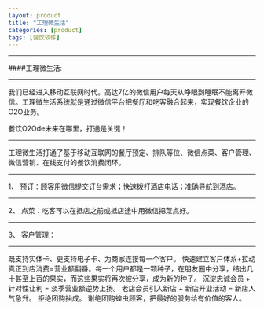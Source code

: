 ```yaml
---
layout: product
title: "工理微生活"
categories: [product]
tags: [餐饮软件]
---
```

<hr/>
####工理微生活:
<hr/>
我们已经进入移动互联网时代。高达7亿的微信用户每天从睁眼到睡眠不能离开微信。工理微生活系统就是通过微信平台把餐厅和吃客融合起来，实现餐饮企业的O2O业务。
<p>
 餐饮O2Ode未来在哪里，打通是关键！
<hr/>
工理微生活打通了基于移动互联网的餐厅预定、排队等位、微信点菜、客户管理、微信营销、在线支付的餐饮消费闭环。
<hr/>
1、 预订：顾客用微信提交订台需求；快速拨打酒店电话；准确导航到酒店。<hr/>
2、 点菜：吃客可以在抵店之前或抵店途中用微信把菜点好。<hr/>
3、 客户管理：<hr/>
<p>
既支持实体卡、更支持电子卡、为商家连接每一个客户。
快速建立客户体系+拉动真正到店消费=营业额翻番。每一个用户都是一颗种子，在朋友圈中分享，结出几十甚至上百的果实，而这些果实将再次被分享，成为新的种子。
沉淀忠诚会员 + 针对性让利 = 淡季营业额逆势上扬。
老店会员引入新店 + 新店开业活动 = 新店人气急升。
拒绝团购抽成。
谢绝团购蝗虫顾客，把最好的服务给有价值的客人。


